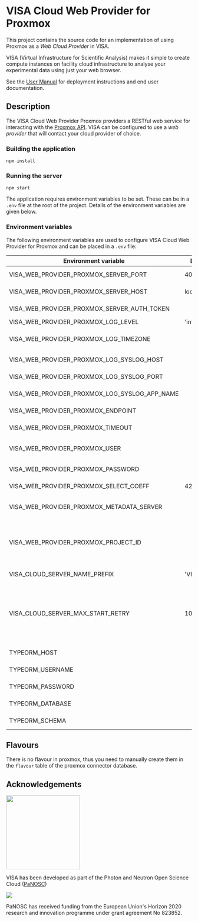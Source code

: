 # VISA Cloud Web Provider for Proxmox

This project contains the source code for an implementation of using Proxmox as a *Web Cloud Provider* in VISA.

VISA (Virtual Infrastructure for Scientific Analysis) makes it simple to create compute instances on facility cloud infrastructure to analyse your experimental data using just your web browser.

See the [User Manual](https://visa.readthedocs.io/en/latest/) for deployment instructions and end user documentation.

## Description

The VISA Cloud Web Provider Proxmox providers a RESTful web service for interacting with the [Proxmox API](https://pve.proxmox.com/pve-docs/api-viewer/index.html). VISA can be configured to use a *web provider* that will contact your cloud provider of choice.

### Building the application

```
npm install
```

### Running the server
```
npm start
```

The application requires environment variables to be set. These can be in a `.env` file at the root of the project. Details of the environment variables are given below.


### Environment variables

The following environment variables are used to configure VISA Cloud Web Provider for Proxmox and can be placed in a `.env` file:

| Environment variable | Default value | Usage |
| ---- | ---- | ---- |
| VISA_WEB_PROVIDER_PROXMOX_SERVER_PORT | 4000 | The port on which to run the server |
| VISA_WEB_PROVIDER_PROXMOX_SERVER_HOST | localhost | The hostname on which the server is listening on |
| VISA_WEB_PROVIDER_PROXMOX_SERVER_AUTH_TOKEN |  | The expected `x-auth-token` value |
| VISA_WEB_PROVIDER_PROXMOX_LOG_LEVEL | 'info' | Application logging level |
| VISA_WEB_PROVIDER_PROXMOX_LOG_TIMEZONE |  | The timezone for the formatting the time in the application log |
| VISA_WEB_PROVIDER_PROXMOX_LOG_SYSLOG_HOST |  | The syslog host (optional) |
| VISA_WEB_PROVIDER_PROXMOX_LOG_SYSLOG_PORT |  | The syslog port (optional) |
| VISA_WEB_PROVIDER_PROXMOX_LOG_SYSLOG_APP_NAME |  | The syslog application name (optional) |
| VISA_WEB_PROVIDER_PROXMOX_ENDPOINT |  | URL of proxmox API (ends with `/api2/json/`)
| VISA_WEB_PROVIDER_PROXMOX_TIMEOUT |  | Timeout of HTTP calls to proxmox
| VISA_WEB_PROVIDER_PROXMOX_USER |  | Username of proxmox API token (user@realm!tokenname)
| VISA_WEB_PROVIDER_PROXMOX_PASSWORD |  | Proxmox API token password
| VISA_WEB_PROVIDER_PROXMOX_SELECT_COEFF | 4294967296 | Ratio of CPU to ram for load balancing
| VISA_WEB_PROVIDER_PROXMOX_METADATA_SERVER |  | URL of the metadata server (must be accessible from the VM)
| VISA_WEB_PROVIDER_PROXMOX_PROJECT_ID |  | Unique ID that you can choose and will be passe to the instance. It can be used to distinguish between dev/preprod/prod env.
| VISA_CLOUD_SERVER_NAME_PREFIX | 'VISA_INSTANCE' | Prefix for instance name in proxmox
| VISA_CLOUD_SERVER_MAX_START_RETRY | 10 | Proxmox sometime return that a clone is finished before it's true, and so we try to start it too early. This parameter allows to retry multiple time before deciding that there's a problem.
| TYPEORM_HOST |  | Postgres host for connector database
| TYPEORM_USERNAME |  | Postgres username for connector database
| TYPEORM_PASSWORD |  | Postgres password for connector database
| TYPEORM_DATABASE |  | Postgres database for connector database
| TYPEORM_SCHEMA |  | Postgres schema for connector database

## Flavours

There is no flavour in proxmox, thus you need to manually create them in the `flavour` table of the proxmox connector database.

## Acknowledgements

<img src="https://github.com/panosc-eu/panosc/raw/master/Work%20Packages/WP9%20Outreach%20and%20communication/PaNOSC%20logo/PaNOSClogo_web_RGB.jpg" width="200px"/> 

VISA has been developed as part of the Photon and Neutron Open Science Cloud (<a href="http://www.panosc.eu" target="_blank">PaNOSC</a>)

<img src="https://github.com/panosc-eu/panosc/raw/master/Work%20Packages/WP9%20Outreach%20and%20communication/images/logos/eu_flag_yellow_low.jpg"/>

PaNOSC has received funding from the European Union's Horizon 2020 research and innovation programme under grant agreement No 823852.
